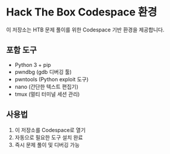 # Hack The Box Codespace 환경

이 저장소는 HTB 문제 풀이를 위한 Codespace 기반 환경을 제공합니다.

## 포함 도구
- Python 3 + pip
- pwndbg (gdb 디버깅 툴)
- pwntools (Python exploit 도구)
- nano (간단한 텍스트 편집기)
- tmux (멀티 터미널 세션 관리)

## 사용법
1. 이 저장소를 Codespace로 열기
2. 자동으로 필요한 도구 설치 완료
3. 즉시 문제 풀이 및 디버깅 가능
